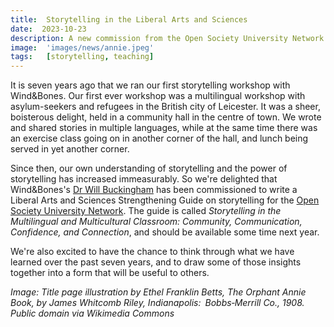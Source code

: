 ```yaml
---
title:  Storytelling in the Liberal Arts and Sciences
date:  2023-10-23
description: A new commission from the Open Society University Network
image:  'images/news/annie.jpeg'
tags:   [storytelling, teaching]
---
```

It is seven years ago that we ran our first storytelling workshop with Wind&Bones. Our first ever workshop was a multilingual workshop with asylum-seekers and refugees in the British city of Leicester. It was a sheer, boisterous delight, held in a community hall in the centre of town. We wrote and shared stories in multiple languages, while at the same time there was an exercise class going on in another corner of the hall, and lunch being served in yet another corner.

Since then, our own understanding of storytelling and the power of storytelling has increased immeasurably. So we're delighted that Wind&Bones's [Dr Will Buckingham](https://www.willbuckingham.com) has been commissioned to write a Liberal Arts and Sciences Strengthening Guide on storytelling for the [Open Society University Network](https://opensocietyuniversitynetwork.org). The guide is called *Storytelling in the Multilingual and Multicultural Classroom: Community, Communication, Confidence, and Connection*, and should be available some time next year. 

We're also excited to have the chance to think through what we have learned over the past seven years, and to draw some of those insights together into a form that will be useful to others.

_Image: Title page illustration by Ethel Franklin Betts, The Orphant Annie Book, by James Whitcomb Riley, Indianapolis: Bobbs‐Merrill Co., 1908. Public domain via Wikimedia Commons_